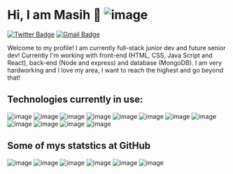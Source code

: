 # Hi, I am Masih 👋 ![image](https://hits.seeyoufarm.com/api/count/incr/badge.svg?url=https%3A%2F%2Fgithub.com%2FMasih-Saldanha1212%2Fhit-counter)

<!-- [![Linkedin Badge](https://img.shields.io/badge/-Masih-blue?style=flat&logo=Linkedin&logoColor=white&link=https://www.linkedin.com/in/masih-saldanha-1997121ab/)](https://www.linkedin.com/in/masih-saldanha-1997121ab/) -->
[![Twitter Badge](https://img.shields.io/badge/-@MasihSaldanha-1ca0f1?style=flat&labelColor=1ca0f1&logo=twitter&logoColor=white&link=https://twitter.com/MasihSaldanha)](https://twitter.com/MasihSaldanha)
[![Gmail Badge](https://img.shields.io/badge/-masih.saldanha-c14438?style=flat&logo=Gmail&logoColor=white&link=mailto:masih.saldanha@gmail.com)](mailto:masih.saldanha@gmail.com)

Welcome to my profile! I am currently full-stack junior dev and future senior dev! Currently I'm working with front-end (HTML, CSS, Java Script and React), back-end (Node and express) and database (MongoDB). I am very hardworking and I love my area, I want to reach the highest and go beyond that!

## Technologies currently in use:

![image](https://img.shields.io/badge/npm-CB3837?style=for-the-badge&logo=npm&logoColor=white)
![image](https://img.shields.io/badge/React-20232A?style=for-the-badge&logo=react&logoColor=61DAFB)
![image](https://img.shields.io/badge/React_Router-CA4245?style=for-the-badge&logo=react-router&logoColor=white)
![image](https://img.shields.io/badge/HTML5-E34F26?style=for-the-badge&logo=html5&logoColor=white)
![image](https://img.shields.io/badge/JavaScript-323330?style=for-the-badge&logo=javascript&logoColor=F7DF1E)
![image](https://img.shields.io/badge/styled--components-DB7093?style=for-the-badge&logo=styled-components&logoColor=white)
![image](https://img.shields.io/badge/json-5E5C5C?style=for-the-badge&logo=json&logoColor=white)
![image](https://img.shields.io/badge/Vercel-000000?style=for-the-badge&logo=vercel&logoColor=white)
![image](https://img.shields.io/badge/Node.js-339933?style=for-the-badge&logo=nodedotjs&logoColor=white)
![image](https://img.shields.io/badge/Express.js-000000?style=for-the-badge&logo=express&logoColor=white)
![image](https://img.shields.io/badge/Heroku-430098?style=for-the-badge&logo=heroku&logoColor=white)
![image](https://img.shields.io/badge/MongoDB-4EA94B?style=for-the-badge&logo=mongodb&logoColor=white)

## Some of mys statstics at GitHub

![image](https://activity-graph.herokuapp.com/graph?username=Masih-Saldanha&theme=minimal)
![image](https://github-profile-summary-cards.vercel.app/api/cards/profile-details?username=Masih-Saldanha&theme=vue)
![image](https://github-readme-stats.vercel.app/api/top-langs/?username=Masih-Saldanha)
![image](https://github-readme-stats.vercel.app/api?username=Masih-Saldanha)
![image](https://github-readme-streak-stats.herokuapp.com/?user=Masih-Saldanha)
![image](https://github-profile-trophy.vercel.app/?username=Masih-Saldanha)
